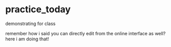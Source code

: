 # practice_today
demonstrating for class

remember how i said you can directly edit from the online interface as well? here i am doing that!
